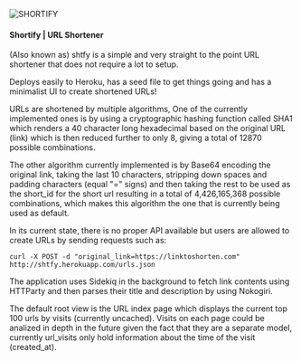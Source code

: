 ![SHORTIFY](https://i.postimg.cc/jjgdFYFj/logo-redux.png)

#### Shortify | URL Shortener

(Also known as) shtfy is a simple and very straight to the point URL shortener that does not require a lot to setup.

Deploys easily to Heroku, has a seed file to get things going and has a minimalist UI to create shortened URLs!

URLs are shortened by multiple algorithms, One of the currently implemented ones is by using a cryptographic hashing function called SHA1 which renders a 40 character long hexadecimal based on the original URL (link) which is then reduced further to only 8, giving a total of 12870 possible combinations.

The other algorithm currently implemented is by Base64 encoding the original link, taking the last 10 characters, stripping down spaces and padding characters (equal "=" signs) and then taking the rest to be used as the short_id for the short url resulting in a total of 4,426,165,368 possible combinations, which makes this algorithm the one that is currently being used as default.

In its current state, there is no proper API available but users are allowed to create URLs by sending requests such as:

```
curl -X POST -d "original_link=https://linktoshorten.com" http://shtfy.herokuapp.com/urls.json
```

The application uses Sidekiq in the background to fetch link contents using HTTParty and then parses their title and description by using Nokogiri.

The default root view is the URL index page which displays the current top 100 urls by visits (currently uncached). Visits on each page could be analized in depth in the future given the fact that they are a separate model, currently url_visits only hold information about the time of the visit (created_at).